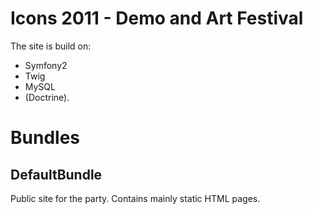 Icons 2011 - Demo and Art Festival
==================================

The site is build on:

- Symfony2
- Twig
- MySQL
- (Doctrine).


Bundles
=======

DefaultBundle
-------------
Public site for the party. Contains mainly static HTML pages.
